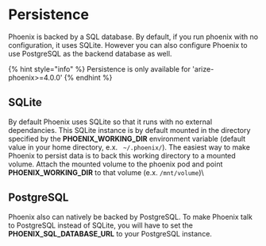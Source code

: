 # Persistence

Phoenix is backed by a SQL database. By default, if you run phoenix with no configuration, it uses SQLite. However you can also configure Phoenix to use PostgreSQL as the backend database as well.

{% hint style="info" %}
Persistence is only available for 'arize-phoenix>=4.0.0'
{% endhint %}

## SQLite

By default Phoenix uses SQLite so that it runs with no external dependancies. This SQLite instance is by default mounted in the directory specified by the **PHOENIX\_WORKING\_DIR** environment variable (default value in your home directory, e.x. ` ~/.phoenix/`). The easiest way to make Phoenix to persist data is to back this working directory to a mounted volume. Attach the mounted volume to the phoenix pod and point **PHOENIX\_WORKING\_DIR** to that volume (e.x. `/mnt/volume`)\


## PostgreSQL

Phoenix also can natively be backed by PostgreSQL. To make Phoenix talk to PostgreSQL instead of SQLite, you will have to set the **PHOENIX\_SQL\_DATABASE\_URL** to your PostgreSQL instance.
